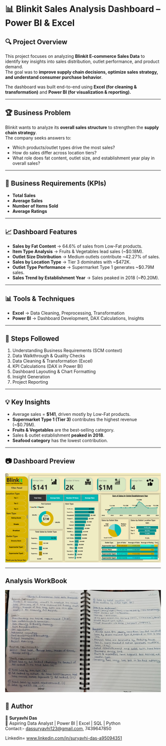 # 📊 Blinkit Sales Analysis Dashboard – Power BI & Excel

## 🔍 Project Overview
This project focuses on analyzing **Blinkit E-commerce Sales Data** to identify key insights into sales distribution, outlet performance, and product demand.  
The goal was to **improve supply chain decisions, optimize sales strategy, and understand consumer purchase behavior**.

The dashboard was built end-to-end using **Excel (for cleaning & transformation)** and **Power BI (for visualization & reporting).**

---

## 🏆 Business Problem
Blinkit wants to analyze its **overall sales structure** to strengthen the **supply chain strategy**.  
The company seeks answers to:  
- Which products/outlet types drive the most sales?  
- How do sales differ across location tiers?  
- What role does fat content, outlet size, and establishment year play in overall sales?  

---

## 🎯 Business Requirements (KPIs)
- **Total Sales**  
- **Average Sales**  
- **Number of Items Sold**  
- **Average Ratings**  

---

## 📈 Dashboard Features
- **Sales by Fat Content** → 64.6% of sales from Low-Fat products.  
- **Item Type Analysis** → Fruits & Vegetables lead sales (~$0.18M).  
- **Outlet Size Distribution** → Medium outlets contribute ~42.27% of sales.  
- **Sales by Location Type** → Tier 3 dominates with ~$472K.  
- **Outlet Type Performance** → Supermarket Type 1 generates ~$0.79M sales.  
- **Sales Trend by Establishment Year** → Sales peaked in 2018 (~₹0.20M).  

---

## 📊 Tools & Techniques
- **Excel** → Data Cleaning, Preprocessing, Transformation  
- **Power BI** → Dashboard Development, DAX Calculations, Insights  

---

## 📌 Steps Followed
1. Understanding Business Requirements (SCM context)  
2. Data Walkthrough & Quality Checks  
3. Data Cleaning & Transformation (Excel)  
4. KPI Calculations (DAX in Power BI)  
5. Dashboard Layouting & Chart Formatting  
6. Insight Generation  
7. Project Reporting  

---

## 💡 Key Insights
- Average sales = **$141**, driven mostly by Low-Fat products.  
- **Supermarket Type 1 (Tier 3)** contributes the highest revenue (~$0.79M).  
- **Fruits & Vegetables** are the best-selling category.  
- Sales & outlet establishment **peaked in 2018**.  
- **Seafood category** has the lowest contribution.  

---

## 📷 Dashboard Preview
![Blinkit Sales Dashboard](https://github.com/suryavhi704/Blinkit-Sales-Analysis--Excel-Power-BI/blob/main/Blinkit%20Sales%20analysis%20dashboard.png?raw=true)

---

## Analysis WorkBook
![WorkBook Analysis](https://github.com/suryavhi704/Blinkit-Sales-Analysis--Excel-Power-BI/blob/main/ANALYSIS.jpg?raw=true)

## 📢 Author
👤 **Suryavhi Das**  
📍 Aspiring Data Analyst | Power BI | Excel | SQL | Python  
Contact:- dassuryavhi123@gmail.com, 7439647850

Linkedin= www.linkedin.com/in/suryavhi-das-a95094351

